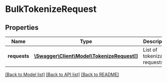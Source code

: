 # BulkTokenizeRequest

## Properties
Name | Type | Description | Notes
------------ | ------------- | ------------- | -------------
**requests** | [**\Swagger\Client\Model\TokenizeRequest[]**](TokenizeRequest.md) | List of tokenization requests. | 

[[Back to Model list]](../../README.md#documentation-for-models) [[Back to API list]](../../README.md#documentation-for-api-endpoints) [[Back to README]](../../README.md)

